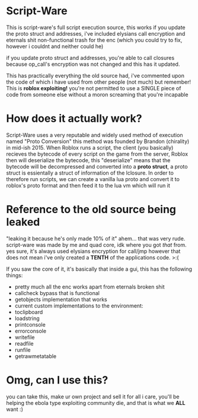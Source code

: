 # Script-Ware
This is script-ware's full script execution source, this works if you update the proto struct and addresses, i've included elysians call encryption and eternals shit non-functional trash for the enc (which you could try to fix, however i couldnt and neither could he)

if you update proto struct and addresses, you're able to call closures because op_call's encryption was not changed and this has it updated.

This has practically everything the old source had, i've commented upon the code of which i have used from other people (not much)
but remember! This is **roblox exploiting!** you're not permitted to use a SINGLE piece of code from someone else without a moron screaming that you're incapable

# How does it actually work?
Script-Ware uses a very reputable and widely used method of execution named "Proto Conversion" this method was founded by Brandon (chirality) in mid-ish 2015. When Roblox runs a script, the client (you basically) recieves the bytecode of every script on the game from the server, Roblox then will deserialize the bytecode, this "deserialize" means that the bytecode will be decompressed and converted into a **proto struct**, a proto struct is essientally a struct of information of the lclosure. In order to therefore run scripts, we can create a vanilla lua proto and convert it to roblox's proto format and then feed it to the lua vm which will run it

# Reference to the old source being leaked
"leaking it because he's only made 10% of it"
ahem... that was very rude. script-ware was made by me and quad core, idk where you got _that_ from.
yes sure, it's always used elysians encryption for call/jmp however that does not mean i've only created
a **TENTH** of the applications code. >:(

If you saw the core of it, it's basically that inside a gui, this has the following things:
- pretty much all the enc works apart from eternals broken shit
- callcheck bypass that is functional
- getobjects implementation that works
- current custom implementations to the environment:
- toclipboard
- loadstring
- printconsole
- errorconsole
- writefile
- readfile
- runfile
- getrawmetatable

# Omg, can I use this?
you can take this, make ur own project and sell it for all i care, you'll be helping the ebola type exploiting community
die, and that is what we **ALL** want :)
